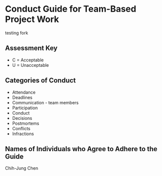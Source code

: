# Conduct Guide for Team-Based Project Work

testing fork

## Assessment Key

* C = Acceptable
* U = Unacceptable

## Categories of Conduct

* Attendance
* Deadlines
* Communication - team members
* Participation
* Conduct
* Decisions
* Postmortems
* Conflicts
* Infractions

## Names of Individuals who Agree to Adhere to the Guide

Chih-Jung Chen
